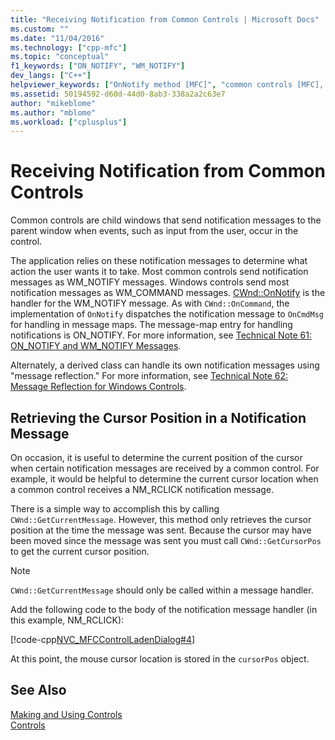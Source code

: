 ```yaml
---
title: "Receiving Notification from Common Controls | Microsoft Docs"
ms.custom: ""
ms.date: "11/04/2016"
ms.technology: ["cpp-mfc"]
ms.topic: "conceptual"
f1_keywords: ["ON_NOTIFY", "WM_NOTIFY"]
dev_langs: ["C++"]
helpviewer_keywords: ["OnNotify method [MFC]", "common controls [MFC], notifications", "ON_NOTIFY macro [MFC]", "controls [MFC], notifications", "receiving notifications from common controls", "notifications [MFC], common controls", "Windows common controls [MFC], notifications", "WM_NOTIFY message"]
ms.assetid: 50194592-d60d-44d0-8ab3-338a2a2c63e7
author: "mikeblome"
ms.author: "mblome"
ms.workload: ["cplusplus"]
---
```

# Receiving Notification from Common Controls
Common controls are child windows that send notification messages to the parent window when events, such as input from the user, occur in the control.  
  
 The application relies on these notification messages to determine what action the user wants it to take. Most common controls send notification messages as WM_NOTIFY messages. Windows controls send most notification messages as WM_COMMAND messages. [CWnd::OnNotify](../mfc/reference/cwnd-class.md#onnotify) is the handler for the WM_NOTIFY message. As with `CWnd::OnCommand`, the implementation of `OnNotify` dispatches the notification message to `OnCmdMsg` for handling in message maps. The message-map entry for handling notifications is ON_NOTIFY. For more information, see [Technical Note 61: ON_NOTIFY and WM_NOTIFY Messages](../mfc/tn061-on-notify-and-wm-notify-messages.md).  
  
 Alternately, a derived class can handle its own notification messages using "message reflection." For more information, see [Technical Note 62: Message Reflection for Windows Controls](../mfc/tn062-message-reflection-for-windows-controls.md).  
  
## Retrieving the Cursor Position in a Notification Message  
 On occasion, it is useful to determine the current position of the cursor when certain notification messages are received by a common control. For example, it would be helpful to determine the current cursor location when a common control receives a NM_RCLICK notification message.  
  
 There is a simple way to accomplish this by calling `CWnd::GetCurrentMessage`. However, this method only retrieves the cursor position at the time the message was sent. Because the cursor may have been moved since the message was sent you must call `CWnd::GetCursorPos` to get the current cursor position.  
  
> [!NOTE]
>  `CWnd::GetCurrentMessage` should only be called within a message handler.  
  
 Add the following code to the body of the notification message handler (in this example, NM_RCLICK):  
  
 [!code-cpp[NVC_MFCControlLadenDialog#4](../mfc/codesnippet/cpp/receiving-notification-from-common-controls_1.cpp)]  
  
 At this point, the mouse cursor location is stored in the `cursorPos` object.  
  
## See Also  
 [Making and Using Controls](../mfc/making-and-using-controls.md)   
 [Controls](../mfc/controls-mfc.md)

